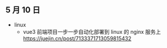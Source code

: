 ## 5 月 10 日

- linux
  - vue3 前端项目一步一步自动化部署到 linux 的 nginx 服务上 https://juejin.cn/post/7133371713059815432
